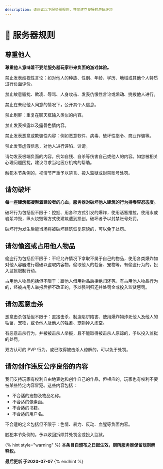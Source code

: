 ```yaml
---
description: 请阅读以下服务器规则，共同建立良好的游玩环境
---
```


# 📜 服务器规则

## 尊重他人

**尊重他人意味着不要给服务器玩家带来负面的游戏体验。**

禁止发表歧视性言论：如对他人的种族、性别、年龄、学历、地域或其他个人特质进行负面评价。

禁止故意骚扰、欺凌、辱骂、人身攻击、发表仇恨性言论或煽动、挑拨他人进行。

禁止在未经他人同意的情况下，公开其个人信息。

禁止刷屏：重复在聊天框输入类似的内容。

禁止发表裸露以及露骨色情内容。

禁止发表恶意或欺骗性内容：例如恶意软件、病毒、破坏性指令、商业诈骗等。

禁止发表虚假信息，对他人进行诬陷、诽谤。

请勿发表极端负面的内容，例如自残、自杀等伤害自己或他人的内容。如您被相关心理问题困扰，建议寻求当地医疗机构的帮助。

触犯本节条例的，视情节严重予以禁言、投入监狱或封禁账号处罚。

## 请勿破坏

**每一座建筑都凝聚着建设者的心血，服务器对破坏他人建筑的行为持零容忍态度。**

破坏行为包括但不限于：挖掘、用各种方式引发的爆炸，使用活塞推拉，使用水或岩浆冲毁，纵火烧毁等方式使建筑遭到损创。破坏者予以封禁账号处罚。

破坏行为发生后能当场将被破坏建筑恢复原貌的，可以免于处罚。

## 请勿偷盗或占用他人物品

偷盗行为包括但不限于：不经允许情况下拿取不属于自己的物品，使用各类爆炸物对他人容器进行爆破以盗取内容物，偷取他人的牲畜、宠物等。有偷盗行为的，投入监狱限制行动。

占用他人物品包括但不限于：跟他人借用物品后拒绝归还等。有占用他人物品行为的，经被占用人举报后拒不改正的，予以强制归还并处罚金或投入监狱惩罚。

## 请勿恶意击杀

恶意击杀包括但不限于：直接击杀、制造陷阱陷害、使用爆炸物炸死他人及他人的牲畜、宠物，或令他人及他人的牲畜、宠物掉入虚空。

有恶意击杀行为，并被被击杀人举报，且不能取得被击杀人原谅的，予以投入监狱的处罚。

双方认可的 PVP 行为，或已取得被击杀人谅解的，可以免于处罚。

## 请勿创作违反公序良俗的内容

我们支持玩家有权利自由地表达和创作自己的作品，但相应的，玩家也有权利不要被某些特定内容冒犯。这些内容包括：

* 不合适的宠物及物品名称。
* 不合适的像素画。
* 不合适的书籍。
* 不合适的用户名。

不合适的定义包括但不限于：色情、暴力、反动、血腥等负面内容。

触犯本节条例的，予以收回拆除并处罚金或投入监狱。

{% hint style="warning" %}
**本条目自颁布之日起生效，厕所服务器保留规则解释权。**

**最后更新 于2020-07-07**
{% endhint %}

